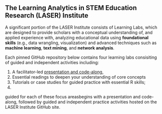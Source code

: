 ## The Learning Analytics in STEM Education Research (LASER) Institute 

A significant portion of the LASER Institute consists of Learning Labs, which are designed to provide scholars with a conceptual understanding of, and applied experience with, analyzing educational data using **foundational skills** (e.g., data wrangling, visualization) and advanced techniques such as  **machine learning**, **text mining**, and **network analysis**. 

Each pinned GitHub repository below contains four learning labs consisiting of guided and independent activities including:
1. A facilitator-led <u>presentation and code-along</u>, 
2. Essential readings to deepen your understanding of core concepts
3. Tutorials or case studies for guided practice with essential R skills;
4. 

guided for each of these focus areasbegins with a presentation and code-along, followed by guided and independent practice activities hosted on the LASER Institute GitHub site. 
